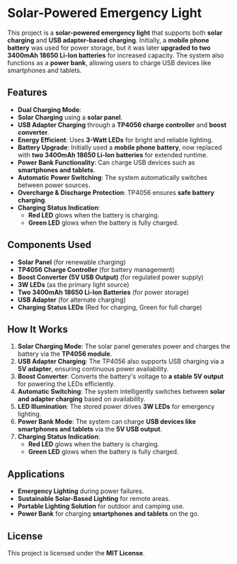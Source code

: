 # Solar-Powered Emergency Light  

This project is a **solar-powered emergency light** that supports both **solar charging** and **USB adapter-based charging**. Initially, a **mobile phone battery** was used for power storage, but it was later **upgraded to two 3400mAh 18650 Li-Ion batteries** for increased capacity. The system also functions as a **power bank**, allowing users to charge USB devices like smartphones and tablets.  

## Features  
- **Dual Charging Mode**:  
- **Solar Charging** using a **solar panel**.  
- **USB Adapter Charging** through a **TP4056 charge controller** and **boost converter**.  
- **Energy Efficient**: Uses **3-Watt LEDs** for bright and reliable lighting.  
- **Battery Upgrade**: Initially used a **mobile phone battery**, now replaced with **two 3400mAh 18650 Li-Ion batteries** for extended runtime.  
- **Power Bank Functionality**: Can charge USB devices such as **smartphones and tablets**.  
- **Automatic Power Switching**: The system automatically switches between power sources.  
- **Overcharge & Discharge Protection**: TP4056 ensures **safe battery charging**.  
- **Charging Status Indication**:  
  - **Red LED** glows when the battery is charging.  
  - **Green LED** glows when the battery is fully charged.  

## Components Used  
- **Solar Panel** (for renewable charging)  
- **TP4056 Charge Controller** (for battery management)  
- **Boost Converter (5V USB Output)** (for regulated power supply)  
- **3W LEDs** (as the primary light source)  
- **Two 3400mAh 18650 Li-Ion Batteries** (for power storage)  
- **USB Adapter** (for alternate charging)  
- **Charging Status LEDs** (Red for charging, Green for full charge)  

## How It Works  
1. **Solar Charging Mode**: The solar panel generates power and charges the battery via the **TP4056 module**.  
2. **USB Adapter Charging**: The TP4056 also supports USB charging via a **5V adapter**, ensuring continuous power availability.  
3. **Boost Converter**: Converts the battery's voltage to **a stable 5V output** for powering the LEDs efficiently.  
4. **Automatic Switching**: The system intelligently switches between **solar and adapter charging** based on availability.  
5. **LED Illumination**: The stored power drives **3W LEDs** for emergency lighting.  
6. **Power Bank Mode**: The system can charge **USB devices like smartphones and tablets** via the **5V USB output**.  
7. **Charging Status Indication**:  
   - **Red LED** glows when the battery is charging.  
   - **Green LED** glows when the battery is fully charged.  

## Applications  
- **Emergency Lighting** during power failures.  
- **Sustainable Solar-Based Lighting** for remote areas.  
- **Portable Lighting Solution** for outdoor and camping use.  
- **Power Bank** for charging **smartphones and tablets** on the go.

## License  
This project is licensed under the **MIT License**. 
